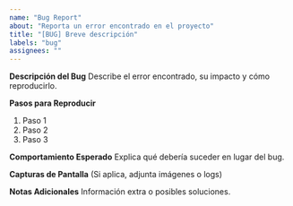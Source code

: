 ```yaml
---
name: "Bug Report"
about: "Reporta un error encontrado en el proyecto"
title: "[BUG] Breve descripción"
labels: "bug"
assignees: ""
---
```

**Descripción del Bug**
Describe el error encontrado, su impacto y cómo reproducirlo.

**Pasos para Reproducir**
1. Paso 1
2. Paso 2
3. Paso 3

**Comportamiento Esperado**
Explica qué debería suceder en lugar del bug.

**Capturas de Pantalla**
(Si aplica, adjunta imágenes o logs)

**Notas Adicionales**
Información extra o posibles soluciones.
